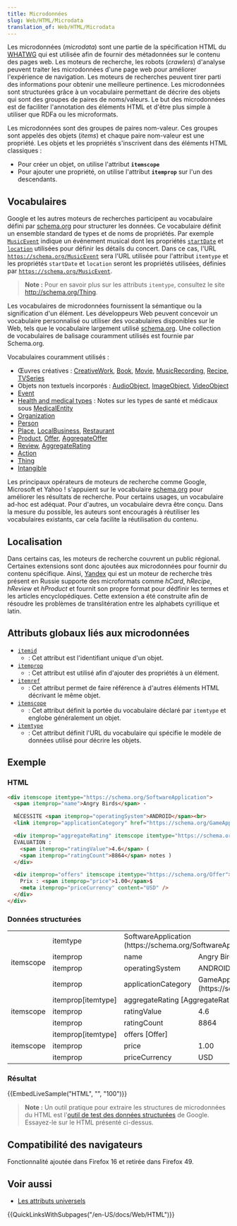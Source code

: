 ```yaml
---
title: Microdonnées
slug: Web/HTML/Microdata
translation_of: Web/HTML/Microdata
---
```


Les microdonnées (_microdata_) sont une partie de la spécification HTML du [WHATWG](/fr/docs/Glossary/WHATWG) qui est utilisée afin de fournir des métadonnées sur le contenu des pages web. Les moteurs de recherche, les robots (_crawlers_) d'analyse peuvent traiter les microdonnées d'une page web pour améliorer l'expérience de navigation. Les moteurs de recherches peuvent tirer parti des informations pour obtenir une meilleure pertinence. Les microdonnées sont structurées grâce à un vocabulaire permettant de décrire des objets qui sont des groupes de paires de noms/valeurs. Le but des microdonnées est de faciliter l'annotation des éléments HTML et d'être plus simple à utiliser que RDFa ou les microformats.

Les microdonnées sont des groupes de paires nom-valeur. Ces groupes sont appelés des objets (_items_) et chaque paire nom-valeur est une propriété. Les objets et les propriétés s'inscrivent dans des éléments HTML classiques :

- Pour créer un objet, on utilise l'attribut **`itemscope`**
- Pour ajouter une propriété, on utilise l'attribut **`itemprop`** sur l'un des descendants.

## Vocabulaires

Google et les autres moteurs de recherches participent au vocabulaire défini par [schema.org](https://schema.org/) pour structurer les données. Ce vocabulaire définit un ensemble standard de types et de noms de propriétés. Par exemple [`MusicEvent`](https://schema.org/MusicEvent) indique un événement musical dont les propriétés [`startDate`](https://schema.org/startDate) et [`location`](https://schema.org/location) utilisées pour définir les détails du concert. Dans ce cas, l'URL [`https://schema.org/MusicEvent`](https://schema.org/MusicEvent) sera l'URL utilisée pour l'attribut `itemtype` et les propriétés `startDate` et `location` seront les propriétés utilisées, définies par [`https://schema.org/MusicEvent`](https://schema.org/MusicEvent).

> **Note :** Pour en savoir plus sur les attributs `itemtype`, consultez le site <http://schema.org/Thing>.

Les vocabulaires de microdonnées fournissent la sémantique ou la signification d'un élément. Les développeurs Web peuvent concevoir un vocabulaire personnalisé ou utiliser des vocabulaires disponibles sur le Web, tels que le vocabulaire largement utilisé [schema.org](http://schema.org). Une collection de vocabulaires de balisage couramment utilisés est fournie par Schema.org.

Vocabulaires couramment utilisés :

- Œuvres créatives : [CreativeWork](http://schema.org/CreativeWork), [Book](http://schema.org/Book), [Movie](http://schema.org/Movie), [MusicRecording](http://schema.org/MusicRecording), [Recipe](http://schema.org/Recipe), [TVSeries](http://schema.org/TVSeries)
- Objets non textuels incorporés : [AudioObject](http://schema.org/AudioObject), [ImageObject](http://schema.org/ImageObject), [VideoObject](http://schema.org/VideoObject)
- [Event](http://schema.org/Event)
- [Health and medical types](http://schema.org/docs/meddocs.html) : Notes sur les types de santé et médicaux sous [MedicalEntity](http://schema.org/MedicalEntity)
- [Organization](http://schema.org/Organization)
- [Person](http://schema.org/Person)
- [Place](http://schema.org/Place), [LocalBusiness](http://schema.org/LocalBusiness), [Restaurant](http://schema.org/Restaurant)
- [Product](http://schema.org/Product), [Offer](http://schema.org/Offer), [AggregateOffer](http://schema.org/AggregateOffer)
- [Review](http://schema.org/Review), [AggregateRating](http://schema.org/AggregateRating)
- [Action](http://schema.org/Action)
- [Thing](http://schema.org/Thing)
- [Intangible](http://schema.org/Intangible)

Les principaux opérateurs de moteurs de recherche comme Google, Microsoft et Yahoo ! s'appuient sur le vocabulaire [schema.org](http://schema.org/) pour améliorer les résultats de recherche. Pour certains usages, un vocabulaire ad-hoc est adéquat. Pour d'autres, un vocabulaire devra être conçu. Dans la mesure du possible, les auteurs sont encouragés à réutiliser les vocabulaires existants, car cela facilite la réutilisation du contenu.

## Localisation

Dans certains cas, les moteurs de recherche couvrent un public régional. Certaines extensions sont donc ajoutées aux microdonnées pour fournir du contenu spécifique. Ainsi, [Yandex](https://www.yandex.com/) qui est un moteur de recherche très présent en Russie supporte des microformats comme _hCard_, _hRecipe_, _hReview_ et _hProduct_ et fournit son propre format pour dédfinir les termes et les articles encyclopédiques. Cette extension a été construite afin de résoudre les problèmes de translitération entre les alphabets cyrillique et latin.

## Attributs globaux liés aux microdonnées

- [`itemid`](/fr/docs/Web/HTML/Global_attributes/itemid)
  - : Cet attribut est l'identifiant unique d'un objet.
- [`itemprop`](/fr/docs/Web/HTML/Global_attributes/itemprop)
  - : Cet attribut est utilisé afin d'ajouter des propriétés à un élément.
- [`itemref`](/fr/docs/Web/HTML/Global_attributes/itemref)
  - : Cet attribut permet de faire référence à d'autres éléments HTML décrivant le même objet.
- [`itemscope`](/fr/docs/Web/HTML/Global_attributes/itemscope)
  - : Cet attribut définit la portée du vocabulaire déclaré par `itemtype` et englobe généralement un objet.
- [`itemtype`](/fr/docs/Web/HTML/Global_attributes/itemtype)
  - : Cet attribut définit l'URL du vocabulaire qui spécifie le modèle de données utilisé pour décrire les objets.

## Exemple

### HTML

```html
<div itemscope itemtype="https://schema.org/SoftwareApplication">
  <span itemprop="name">Angry Birds</span> -

  NÉCESSITE <span itemprop="operatingSystem">ANDROID</span><br>
  <link itemprop="applicationCategory" href="https://schema.org/GameApplication"/>

  <div itemprop="aggregateRating" itemscope itemtype="https://schema.org/AggregateRating">
  ÉVALUATION :
    <span itemprop="ratingValue">4.6</span> (
    <span itemprop="ratingCount">8864</span> notes )
  </div>

  <div itemprop="offers" itemscope itemtype="https://schema.org/Offer">
    Prix : <span itemprop="price">1.00</span>$
    <meta itemprop="priceCurrency" content="USD" />
  </div>
</div>
```

### Données structurées

<table class="standard-table">
  <tbody>
    <tr>
      <td rowspan="4">itemscope</td>
      <td>itemtype</td>
      <td colspan="2">
        SoftwareApplication (https://schema.org/SoftwareApplication)
      </td>
    </tr>
    <tr>
      <td>itemprop</td>
      <td>name</td>
      <td>Angry Birds</td>
    </tr>
    <tr>
      <td>itemprop</td>
      <td>operatingSystem</td>
      <td>ANDROID</td>
    </tr>
    <tr>
      <td>itemprop</td>
      <td>applicationCategory</td>
      <td>GameApplication (https://schema.org/GameApplication)</td>
    </tr>
    <tr>
      <td rowspan="3">itemscope</td>
      <td>itemprop[itemtype]</td>
      <td colspan="2">aggregateRating [AggregateRating]</td>
    </tr>
    <tr>
      <td>itemprop</td>
      <td>ratingValue</td>
      <td>4.6</td>
    </tr>
    <tr>
      <td>itemprop</td>
      <td>ratingCount</td>
      <td>8864</td>
    </tr>
    <tr>
      <td rowspan="3">itemscope</td>
      <td>itemprop[itemtype]</td>
      <td colspan="2">offers [Offer]</td>
    </tr>
    <tr>
      <td>itemprop</td>
      <td>price</td>
      <td>1.00</td>
    </tr>
    <tr>
      <td>itemprop</td>
      <td>priceCurrency</td>
      <td>USD</td>
    </tr>
  </tbody>
</table>

### Résultat

{{EmbedLiveSample("HTML", "", "100")}}

> **Note :** Un outil pratique pour extraire les structures de microdonnées du HTML est l'[outil de test des données structurées](https://developers.google.com/search/docs/guides/intro-structured-data) de Google. Essayez-le sur le HTML présenté ci-dessus.

## Compatibilité des navigateurs

Fonctionnalité ajoutée dans Firefox 16 et retirée dans Firefox 49.

## Voir aussi

- [Les attributs universels](/fr/docs/Web/HTML/Global_attributes)

{{QuickLinksWithSubpages("/en-US/docs/Web/HTML")}}
